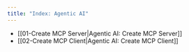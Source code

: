 ```yaml
---
title: "Index: Agentic AI"
---
```

- [[01-Create MCP Server|Agentic AI: Create MCP Server]]
- [[02-Create MCP Client|Agentic AI: Create MCP Client]]
